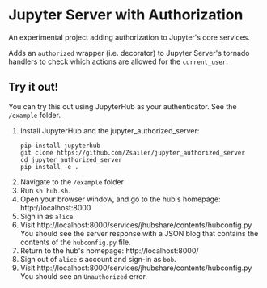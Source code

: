 # Jupyter Server with Authorization

An experimental project adding authorization to Jupyter's core services.

Adds an `authorized` wrapper (i.e. decorator) to Jupyter Server's tornado handlers to check which actions are allowed for the `current_user`.


## Try it out!

You can try this out using JupyterHub as your authenticator. See the `/example` folder.

1. Install JupyterHub and the jupyter_authorized_server:
    ```
    pip install jupyterhub
    git clone https://github.com/Zsailer/jupyter_authorized_server
    cd jupyter_authorized_server
    pip install -e .
    ```
2. Navigate to the `/example` folder
3. Run `sh hub.sh`.
4. Open your browser window, and go to the hub's homepage: http://localhost:8000
5. Sign in as `alice`.
6. Visit http://localhost:8000/services/jhubshare/contents/hubconfig.py
    You should see the server response with a JSON blog that contains the contents of the `hubconfig.py` file.
7. Return to the hub's homepage: http://localhost:8000/
8. Sign out of `alice`'s account and sign-in as `bob`.
9. Visit http://localhost:8000/services/jhubshare/contents/hubconfig.py
    You should see an `Unauthorized` error.
